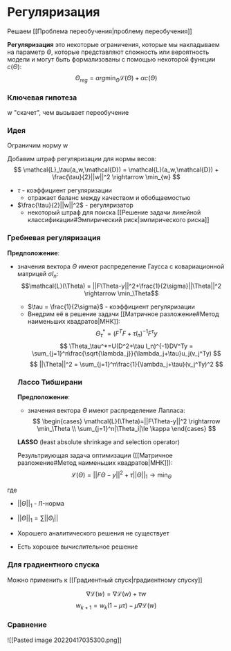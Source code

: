 # Регуляризация
Решаем [[Проблема переобучения|проблему переобучения]]

**Регуляризация** это некоторые ограничения, которые мы накладываем на параметр $\Theta$, которые представляют сложность или вероятность модели и могут быть формализованы с помощью некоторой функции $c(\Theta)$:
$$\Theta_{reg} = arg\min_{\Theta} \mathcal{L}(\Theta)+\alpha c(\Theta)$$

### Ключевая гипотеза

w "скачет", чем вызывает переобучение

### Идея

Ограничим норму w

Добавим штраф регуляризации для нормы весов:
$$
\mathcal{L}_\tau(a_w,\mathcal{D}) = \mathcal{L}(a_w,\mathcal{D}) + \frac{\tau}{2}||w||^2 \rightarrow \min_{w}
$$

* $\tau$ - коэффициент регуляризации
	* отражает баланс между качеством и обобщаемостью
* $\frac{\tau}{2}||w||^2$ - регуляризатор
	* некоторый штраф для поиска [[Решение задачи линейной классификации#Эмпирический риск|эмпирического риска]]

### Гребневая регуляризация
**Предположение**:
* значения вектора $\Theta$ имеют распределение Гаусса с ковариационной матрицей $\sigma I_n$: $$\mathcal{L}(\Theta) = ||F\Theta-y||^2+\frac{1}{2\sigma}||\Theta||^2 \rightarrow \min_\Theta$$
	* $\tau = \frac{1}{2\sigma}$ - коэффициент регуляризации
	* Внедрим её в решение задачи [[Матричное разложение#Метод наименьших квадратов|МНК]]: $$\Theta_\tau^*=(F^TF+\tau I_n)^{-1}F^\tau y$$
	$$
	\Theta_\tau^*=U(D^2+\tau I_n)^{-1}DV^Ty = \sum_{j=1}^n\frac{\sqrt{\lambda_j}}{\lambda_j+\tau}u_j(v_j^Ty)
  $$
    $$
	||\Theta||^2 = \sum_{j=1}^n\frac{1}{\lambda_j+\tau}(v_j^Ty)^2
  $$
  
  ### Лассо Тибширани
  
  **Предположение**:
  * значения вектора $\Theta$ имеют распределение Лапласа: $$
  \begin{cases}
  	\mathcal{L}(\Theta)=||F\Theta-y||^2 \rightarrow \min_\Theta \\
	\sum_{j=1}^n|\Theta_i|\le \kappa
  \end{cases}
  $$
  
  **LASSO** (least absolute shrinkage and selection operator)
  
  Результриующая задача оптимизации ([[Матричное разложение#Метод наименьших квадратов|МНК]]):
 $$
 \mathcal{L}(\Theta) = ||F\Theta-y||^2+\tau||\Theta||_1 \rightarrow \min_\Theta
 $$
 
 где
 * $||\Theta||_1$ - $l1$-норма 
 * $||\Theta||_1=\sum||\Theta_i||$

* Хорошего аналитического решения не существует
* Есть хорошее вычислительное решение

### Для градиентного спуска
Можно применить к [[Градиентный спуск|градиентному спуску]]

$$\nabla\mathcal{L}(w) = \nabla\mathcal{L}(w)+\tau w$$
$$w_{k+1} = w_k(1-\mu\tau)-\mu\nabla\mathcal{L}(w)$$

### Сравнение
![[Pasted image 20220417035300.png]]